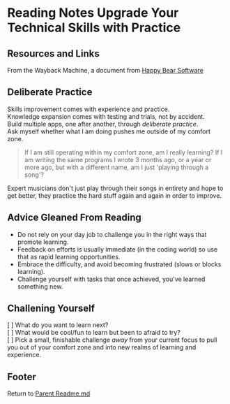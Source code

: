 # Reading Notes Upgrade Your Technical Skills with Practice

## Resources and Links

From the Wayback Machine, a document from [Happy Bear Software](https://web.archive.org/web/20160616225417/http://www.happybearsoftware.com/upgrade-your-technical-skills-with-deliberate-practice)  

## Deliberate Practice

Skills improvement comes with experience and practice.  
Knowledge expansion comes with testing and trials, not by accident.  
Build multiple apps, one after another, through *deliberate practice*.  
Ask myself whether what I am doing pushes me outside of my comfort zone.  

> If I am still operating within my comfort zone, am I really learning?
> If I am writing the same programs I wrote 3 months ago, or a year or more ago, but with a different name, am I just 'playing through a song'?

Expert musicians don't just play through their songs in entirety and hope to get better, they practice the hard stuff again and again in order to improve.  

## Advice Gleaned From Reading

- Do not rely on your day job to challenge you in the right ways that promote learning.  
- Feedback on efforts is usually immediate (in the coding world) so use that as rapid learning opportunities.  
- Embrace the difficulty, and avoid becoming frustrated (slows or blocks learning).  
- Challenge yourself with tasks that once achieved, you've learned something new.  

## Challening Yourself

[ ] What do you want to learn next?  
[ ] What would be cool/fun to learn but been to afraid to try?  
[ ] Pick a small, finishable challenge *away* from your current focus to pull you out of your comfort zone and into new realms of learning and experience.  

## Footer

Return to [Parent Readme.md](../README.html)  
